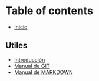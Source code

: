 # Table of contents

* [Inicio](README.md)
  
## Utiles
* [Introducción](utiles/README.md.md)
* [Manual de GIT](utiles/GIT.md)
* [Manual de MARKDOWN](utiles/Markdown.md)

